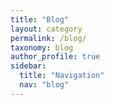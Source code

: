 ```yaml
---
title: "Blog"
layout: category
permalink: /blog/
taxonomy: blog
author_profile: true
sidebar:
  title: "Navigation"
  nav: "blog"
---
```

